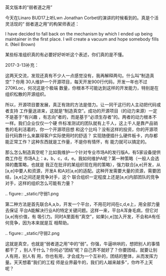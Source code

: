     
英文版本的“弱者道之用”

今天在Linaro BUD17上听Lwn Jonathan Corbet的演讲的时候看到的。真是个活灵活现的“
弱者道之用”的构架师表述：

I have decided to fall back on the mechanism by which I ended up being
maintainer in the first place. I will create a vacuum and hope somebody fills
it. (Neil Brown)

某些标准组织真的有必要好好听听这个表述，你们真的是不懂。

2017-3-13补充：

这两天交流，发现还真有不少人一点感觉没有，我再解释两句。什么叫“制造真空”？你用
30人维护一个开源项目，每天开发900行代码，开发一年也不过270KLoc，何况这是个极端
数量，你根本不可能达到这样的开发能力，特别是在组织松散的开源组织。

所以，开源项目要发展，真正有效的方法是借力。让一同干这行的人主动把代码或者支持
工作量送进来，这就是“制造真空”。成功的开源项目（的动力来源）一定不是基于“有兴趣
，有志向”者的，而是基于“必须生存者”的。两者的动力根本不一样。我们企业仅仅一个硬
件标准测试的团队就有上千人，这上千人是靠产品销售的毛利活着的，你一个开源项目想
和这个比吗？没有这样的投资，你的开源项目代码靠什么来赢得客户实际使用时的舒适？
实现随便插什么硬件板卡，内存都能正常工作？这种东西就是工作量，不是你有情怀，有
能力就可以搞定的。

那么怎么制造真空呢？比如我维护一个针对专业市场A的发行版A，有5家设备提供商工作在
市场A上：a，b，c，d，e。我如何维护A呢？第一种策略（一般人会选择的蠢策略，也就是
我正在批评的某组织现在用的策略），强力联合[a,e]开发，从[a,e]中要人和资源，开发A
和A对[a,e]的适配。这种开发需要大量的资源，需要团结，[a,e]之间还是竞争对手，这个
联合组织一定程度上还是[a,e]内部团队的竞争对手，这样的组织怎么可能有力量？

  .. figure:: _static/守弱1.png

第二种方法是首先联合A,a,b，开发一个平台，不用花时间在c,d,e上，用全部力量去保证
平台A能解决行业A的特定关键问题。这样一来，平台A浑身毛病，但它对[a,e]有价值，有
吸引力。同时A里面有“真空”，如果[c,e]加入开发，不会和A有任何竞争，因为本来就是互
相帮助。

  .. figure:: _static/守弱2.png

这就是真空，也就是“弱者道之用”中的“弱”。你强，牛逼哄哄的，想把别人的事情都干了
，别人干什么？你何必“团结”呢？自己弄不就好了？你要团结，就要让别人有用，别人有
用，你也有用，才会成为一个互补的，团结的整体，从而发挥力量。天天想着“我们的工程
师是业界最牛的，我们的人越来越多”，你咋不上天呢？

